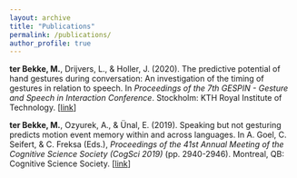 ```yaml
---
layout: archive
title: "Publications"
permalink: /publications/
author_profile: true
---
```


**ter Bekke, M.**, Drijvers, L., & Holler, J. (2020). The predictive potential of hand gestures during conversation: An investigation of the timing of gestures in relation to speech. In *Proceedings of the 7th GESPIN - Gesture and Speech in Interaction Conference*. Stockholm: KTH Royal Institute of Technology. [[link](https://pure.mpg.de/rest/items/item_3251942_1/component/file_3251943/content)] 

**ter Bekke, M.**, Ozyurek, A., & Ünal, E. (2019). Speaking but not gesturing predicts motion event memory within and across languages. In A. Goel, C. Seifert, & C. Freksa (Eds.), *Proceedings of the 41st Annual Meeting of the Cognitive Science Society (CogSci 2019)* (pp. 2940-2946). Montreal, QB: Cognitive Science Society. [[link](https://pure.mpg.de/rest/items/item_3055925_8/component/file_3136363/content)]
